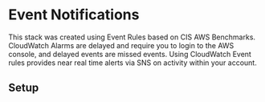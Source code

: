 # Event Notifications
This stack was created using Event Rules based on CIS AWS Benchmarks. CloudWatch Alarms are delayed and require you to login to the AWS console, and delayed events are missed events. Using CloudWatch Event rules provides near real time alerts via SNS on activity within your account. 
## Setup
